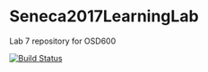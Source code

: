# Seneca2017LearningLab
Lab 7 repository for OSD600

[![Build Status](https://travis-ci.org/Abykin/Seneca2017LearningLab.svg?branch=master)](https://travis-ci.org/Abykin/Seneca2017LearningLab)

